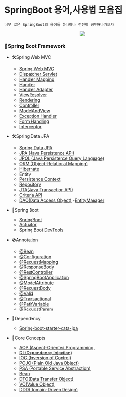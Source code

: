 # SpringBoot 용어,사용법 모음집
    너무 많은 SpringBoot의 용어들 하나하나 천천히 공부해나가보자
    


    
<p align="center">
  <img src="https://github.com/user-attachments/assets/6878be51-e36b-4679-922e-da20c132c110">
</p>

### 🍃Spring Boot Framework
-  🛠Spring Web MVC
    - [Spring Web MVC](🛠Spring%20Web%20MVC/Spring%20Web%20MVC.md)
    - [Dispatcher Servlet](🛠Spring%20Web%20MVC/Dispatcher%20Servlet.md)
    - [Handler Mapping](🛠Spring%20Web%20MVC/HandlerMapping.md)
    - [Handler](🛠Spring%20Web%20MVC/Handler.md)
    - [Handler Adapter](🛠Spring%20Web%20MVC/Handler%20Adapter.md)
    - [ViewResolver](🛠Spring%20Web%20MVC/ViewResolver.md)
    - [Rendering](🛠Spring%20Web%20MVC/Rendering.md)
    - [Controller](🛠Spring%20Web%20MVC/Controller.md)
    - [ModelAndView](🛠Spring%20Web%20MVC/ModelAndView.md)
    - [Exception Handler](🛠Spring%20Web%20MVC/Exception%20Handler.md)
    - [Form Handling](🛠Spring%20Web%20MVC\Form%20Handling.md)
    - [Interceptor](🛠Spring%20Web%20MVC\Interceptor.md)




- 🛠Spring Data JPA
    - [Spring Data JPA](🛠Spring%20Data%20JPA/Spring%20Data%20JPA.md)
    - [JPA (Java Persistence API)](🛠Spring%20Data%20JPA/JPA(Java%20Persistence%20API).md)
    - [JPQL (Java Persistence Query Language)](🛠Spring%20Data%20JPA/JPQL(Java%20Persistence%20Query%20Language).md)
    - [ORM (Object-Relational Mapping)](🛠Spring%20Data%20JPA/ORM(Object-Relational%20Mapping).md)
    - [Hibernate](🛠Spring%20Data%20JPA/Hibernate.md)
    - [Entity](🛠Spring%20Data%20JPA\Entity.md)
    - [Persistence Context](🛠Spring%20Data%20JPA\Persistence%20Context.md)
    - [Repository](🛠Spring%20Data%20JPA\Repository.md)
    - [JTA(Java Transaction API)](🛠Spring%20Data%20JPA\JTA(Java%20Transaction%20API).md)
    - [Criteria API](🛠Spring%20Data%20JPA\Criteria%20API.md)
    - [DAO(Data Access Object)](🛠Spring%20Data%20JPA\DAO(Data%20Access%20Object).md)
    -[EntityManager](🛠Spring%20Data%20JPA\EntityManager.md)






- 📝Spring Boot
  - [SpringBoot](📝Spring%20Boot/SpringBoot.md)
  - [Actuator](📝Spring%20Boot\Actuator.md)
  - [Spring Boot DevTools](📝Spring%20Boot\Spring%20Boot%20DevTools.md)



- 💿Annotation
    - [@Bean](💿Annotation/@Bean.md)
    - [@Configuration](💿Annotation/@Configuration.md)
    - [@RequestMapping](💿Annotation/@RequestMapping.md)
    - [@ResponseBody](💿Annotation/@ResponseBody.md)
    - [@RestController](💿Annotation/@RestController.md)
    - [@SpringBootApplication](💿Annotation/@SpringBootApplication.md)
    - [@ModelAttribute](💿Annotation\@ModelAttribute.md)
    - [@RequestBody](💿Annotation\@RequestBody.md)
    - [@Valid](💿Annotation\@Valid.md)
    - [@Transactional](💿Annotation\@Transactional.md)
    - [@PathVariable](💿Annotation\@PathVariable.md)
    - [@RequestParam](💿Annotation\@RequestParam.md)




- 🛒Dependency
  - [Spring-boot-starter-data-jpa](🛒Dependency\Spring-boot-starter-data-jpa.md)






- 🌳Core Concepts
  - [AOP (Aspect-Oriented Programming)](🌳Core%20Concepts/AOP(Aspect-Oriented%20Programming).md)
  - [DI (Dependency Injection)](🌳Core%20Concepts/DI(Dependency%20Injection).md)
  - [IOC (Inversion of Control)](🌳Core%20Concepts/IOC(Inversion%20of%20Control).md)
  - [POJO (Plain Old Java Object)](🌳Core%20Concepts/POJO(Plain%20Old%20Java%20Object).md)
  - [PSA (Portable Service Abstraction)](🌳Core%20Concepts/PSA(Portable%20Service%20Abstraction).md)
  - [Bean](🌳Core%20Concepts/Bean.md)
  - [DTO(Data Transfer Object)](🌳Core%20Concepts\DTO(Data%20Transfer%20Object).md)
  - [VO(Value Object)](🌳Core%20Concepts\VO(Value%20Object).md)
  - [DDD(Domain-Driven Design)](🌳Core%20Concepts\DDD(Domain-Driven%20Design).md)